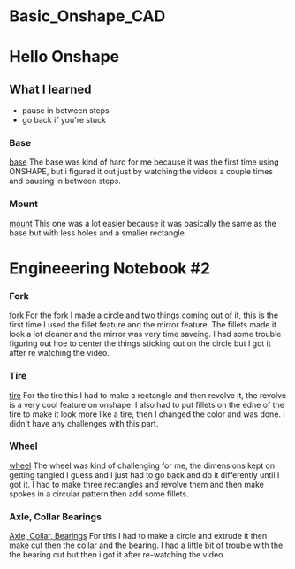 # Basic_Onshape_CAD
# Hello Onshape
## What I learned
- pause in between steps
- go back if you're stuck
### Base
[base](https://cvilleschools.onshape.com/documents/ce773a82bd964b97c2ca363a/w/c0f01d6acc032f33e236332b/e/3a7ee1ac464f60314d4e3d94)
The base was kind of hard for me because it was the first time using ONSHAPE, but i figured it out just by watching the videos a couple times and pausing in between steps.

### Mount
[mount](https://cvilleschools.onshape.com/documents/270684b662ebbf6e21ea5604/w/d6754c3934b1a368534ac179/e/d8cd62fd429e31c23ecb79df)
This one was a lot easier because it was basically the same as the base but with less holes and a smaller rectangle.
# Engineeering Notebook #2
### Fork
[fork](https://cvilleschools.onshape.com/documents/cafb874cd033d399e180c367/w/ccf1fd05031f1a0b46999864/e/cbc5db12bd25112ae0a95b9d)
For the fork I made a circle and two things coming out of it, this is the first time I used the fillet feature and the mirror feature. The fillets made it look a lot cleaner and the mirror was very time saveing. I had some trouble figuring out hoe to center the things sticking out on the circle but I got it after re watching the video.
### Tire
[tire](https://cvilleschools.onshape.com/documents/d43e7af70bb7225a9f9300f9/w/f8d8dece1e6f55a921219120/e/dbe68bc4b8b4f6f6502cd653)
For the tire this I had to make a rectangle and then revolve it, the revolve is a very cool feature on onshape. I also had to put fillets on the edne of the tire to make it look more like a tire, then I changed the color and was done. I didn't have any challenges with this part.
### Wheel
[wheel](https://cvilleschools.onshape.com/documents/782790b432309b8bf32051a3/w/a3671807251b084d60fcfda5/e/5c28fd3a1ab9fca542346eab)
The wheel was kind of challenging for me, the dimensions kept on getting tangled I guess and I just had to go back and do it differently until I got it. I had to make three rectangles and revolve them and then make spokes in a circular pattern then add some fillets.
### Axle, Collar Bearings
[Axle, Collar, Bearings](https://cvilleschools.onshape.com/documents/318a6b7d0bf89a3a1e42aae0/w/aab806db89c28408d1605123/e/4615d72c36bf873a6cc29539)
For this I had to make a circle and extrude it then make cut then the collar and the bearing. I had a little bit of trouble with the the bearing cut but then i got it after re-watching the video.
